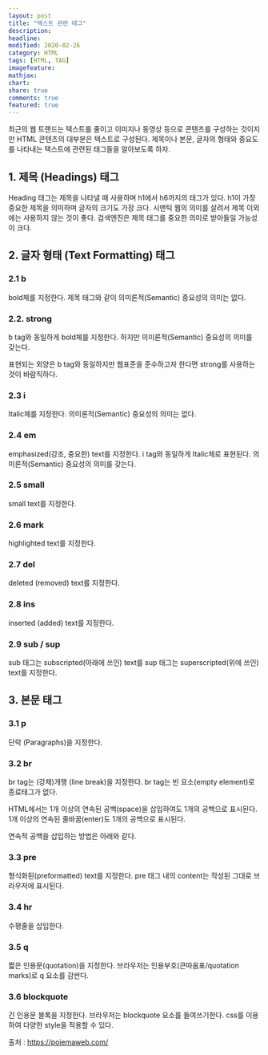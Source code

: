 ```yaml
---
layout: post
title: "텍스트 관련 태그"
description:
headline:
modified: 2020-02-26
category: HTML
tags: [HTML, TAG]
imagefeature:
mathjax:
chart:
share: true
comments: true
featured: true
---
```


최근의 웹 트랜드는 텍스트를 줄이고 이미지나 동영상 등으로 콘텐츠를 구성하는 것이지만 <span class="y">HTML 콘텐츠의 대부분은 텍스트</span>로 구성된다. 제목이나 본문, 글자의 형태와 중요도를 나타내는 텍스트에 관련된 태그들을 알아보도록 하자.

## 1. 제목 (Headings) 태그

Heading 태그는 제목을 나타낼 때 사용하며 h1에서 h6까지의 태그가 있다. h1이 가장 중요한 제목을 의미하며 글자의 크기도 가장 크다.
시맨틱 웹의 의미를 살려서 제목 이외에는 사용하지 않는 것이 좋다. <span class="y">검색엔진은 제목 태그를 중요한 의미로 받아들일 가능성이 크다.</span>

<div class="code"><script async src="//jsfiddle.net/Jangyusu/5t067dzo/embed/html,result/dark/"></script></div>

## 2. 글자 형태 (Text Formatting) 태그

### 2.1 b

<span class="p">bold체를 지정</span>한다. 제목 태그와 같이 의미론적(Semantic) 중요성의 의미는 없다.

<div class="code"><script async src="//jsfiddle.net/Jangyusu/5t067dzo/1/embed/html,result/dark/"></script></div>

### 2.2. strong

b tag와 동일하게 <span class="p">bold체를 지정</span>한다. 하지만 의미론적(Semantic) 중요성의 의미를 갖는다.

표현되는 외양은 b tag와 동일하지만 <span class="y">웹표준을 준수하고자 한다면 strong를 사용하는 것이 바람직</span>하다.

<div class="code"><script async src="//jsfiddle.net/Jangyusu/5t067dzo/2/embed/html,result/dark/"></script></div>

### 2.3 i

<span class="p">Italic체를 지정</span>한다. 의미론적(Semantic) 중요성의 의미는 없다.

<div class="code"><script async src="//jsfiddle.net/Jangyusu/5t067dzo/4/embed/html,result/dark/"></script></div>

### 2.4 em

<span class="p">emphasized(강조, 중요한) text를 지정</span>한다. i tag와 동일하게 Italic체로 표현된다. 의미론적(Semantic) 중요성의 의미를 갖는다.

<div class="code"><script async src="//jsfiddle.net/Jangyusu/5t067dzo/5/embed/html,result/dark/"></script></div>

### 2.5 small

<span class="p">small text를 지정</span>한다.

<div class="code"><script async src="//jsfiddle.net/Jangyusu/5t067dzo/6/embed/html,result/dark/"></script></div>

### 2.6 mark

<span class="p">highlighted text를 지정</span>한다.

<div class="code"><script async src="//jsfiddle.net/Jangyusu/5t067dzo/7/embed/html,result/dark/"></script></div>

### 2.7 del

<span class="p">deleted (removed) text를 지정</span>한다.

<div class="code"><script async src="//jsfiddle.net/Jangyusu/5t067dzo/8/embed/html,result/dark/"></script></div>

### 2.8 ins

<span class="p">inserted (added) text를 지정</span>한다.

<div class="code"><script async src="//jsfiddle.net/Jangyusu/5t067dzo/11/embed/html,result/dark/"></script></div>

### 2.9 sub / sup

sub 태그는 subscripted(아래에 쓰인) text를 sup 태그는 <span class="p">superscripted(위에 쓰인) text를 지정</span>한다.

<div class="code"><script async src="//jsfiddle.net/Jangyusu/5t067dzo/12/embed/html,result/dark/"></script></div>

## 3. 본문 태그

### 3.1 p

<span class="p">단락 (Paragraphs)을 지정</span>한다.

<div class="code"><script async src="//jsfiddle.net/Jangyusu/5t067dzo/14/embed/html,result/dark/"></script></div>

### 3.2 br

br tag는 <span class="p">(강제)개행 (line break)을 지정</span>한다. br tag는 빈 요소(empty element)로 종료태그가 없다.

<div class="code"><script async src="//jsfiddle.net/Jangyusu/5t067dzo/15/embed/html,result/dark/"></script></div>

HTML에서는 1개 이상의 연속된 공백(space)을 삽입하여도 1개의 공백으로 표시된다. 1개 이상의 연속된 줄바꿈(enter)도 1개의 공백으로 표시된다.

<div class="code"><script async src="//jsfiddle.net/Jangyusu/5t067dzo/16/embed/html,result/dark/"></script></div>

연속적 공백을 삽입하는 방법은 아래와 같다.

<div class="code"><script async src="//jsfiddle.net/Jangyusu/5t067dzo/17/embed/html,result/dark/"></script></div>

### 3.3 pre

<span class="p">형식화된(preformatted) text를 지정</span>한다. pre 태그 내의 content는 작성된 그대로 브라우저에 표시된다.

<div class="code"><script async src="//jsfiddle.net/Jangyusu/5t067dzo/18/embed/html,result/dark/"></script></div>

### 3.4 hr

<span class="p">수평줄을 삽입</span>한다.

<div class="code"><script async src="//jsfiddle.net/Jangyusu/5t067dzo/19/embed/html,result/dark/"></script></div>

### 3.5 q

<span class="p">짧은 인용문(quotation)을 지정</span>한다. 브라우저는 인용부호(큰따옴표/quotation marks)로 q 요소를 감싼다.

<div class="code"><script async src="//jsfiddle.net/Jangyusu/5t067dzo/21/embed/html,result/dark/"></script></div>

### 3.6 blockquote

<span class="p">긴 인용문 블록을 지정</span>한다. 브라우저는 blockquote 요소를 들여쓰기한다. css를 이용하여 다양한 style을 적용할 수 있다.

<div class="code"><script async src="//jsfiddle.net/Jangyusu/5t067dzo/22/embed/html,result/dark/"></script></div>

<span class="b">출처 : https://poiemaweb.com/</span>
